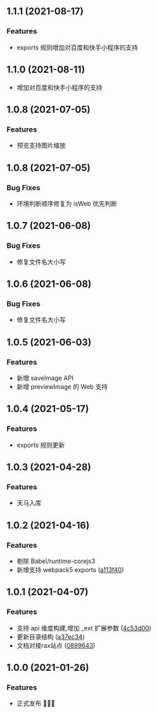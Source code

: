 ## 1.1.1 (2021-08-17)
### Features
* exports 规则增加对百度和快手小程序的支持

## 1.1.0 (2021-08-11)

* 增加对百度和快手小程序的支持

## 1.0.8 (2021-07-05)

### Features

* 预览支持图片缩放

## 1.0.8 (2021-07-05)

### Bug Fixes

* 环境判断顺序修复为 isWeb 优先判断

## 1.0.7 (2021-06-08)

### Bug Fixes

* 修复文件名大小写

## 1.0.6 (2021-06-08)

### Bug Fixes

* 修复文件名大小写

## 1.0.5 (2021-06-03)

### Features

* 新增 saveImage API
* 新增 previewImage 的 Web 支持

## 1.0.4 (2021-05-17)

### Features

* exports 规则更新

## 1.0.3 (2021-04-28)

### Features

* 天马入库

## 1.0.2 (2021-04-16)

### Features

* 剔除 Babel/runtime-corejs3 
* 新增支持 webpack5 exports ([a113f40](https://github.com/raxjs/universal-api/commit/a113f4034a35c2d5325536026d825175aa889dfd))

## 1.0.1 (2021-04-07)

### Features

* 支持 api 维度构建,增加 _ext 扩展参数 ([4c53d00](https://github.com/raxjs/universal-api/commit/4c53d006bd52a53a368132e63a75a94f490f43dc))
* 更新目录结构 ([a37ec34](https://github.com/raxjs/universal-api/commit/a37ec343ec1afb455458a6be27af932052654b58))
* 文档对接rax站点 ([0899643](https://github.com/raxjs/universal-api/commit/089964320fee0163bfd62b529ec8c93e85ad46da))

## 1.0.0 (2021-01-26)

### Features

* 正式发布 🎉🎉🎉